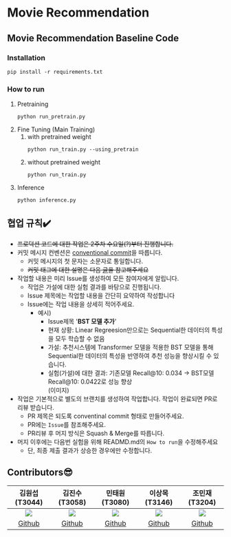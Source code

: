 # Movie Recommendation
## Movie Recommendation Baseline Code

### Installation

```
pip install -r requirements.txt
```

### How to run

1. Pretraining
   ```
   python run_pretrain.py
   ```
2. Fine Tuning (Main Training)
   1. with pretrained weight
      ```
      python run_train.py --using_pretrain
      ```
   2. without pretrained weight
      ```
      python run_train.py
      ```
3. Inference
   ```
   python inference.py
   ```
   
## 협업 규칙✔️
- ~~프로덕션 코드에 대한 작업은 2주차 수요일(?)부터 진행합니다.~~
- 커밋 메시지 컨벤션은 [conventional commit](https://www.conventionalcommits.org/en/v1.0.0/#specification)을 따릅니다.
   - 커밋 메시지의 첫 문자는 소문자로 통일합니다.
   - ~~커밋 태그에 대한 설명은 다음 [글](https://overcome-the-limits.tistory.com/entry/%ED%98%91%EC%97%85-%ED%98%91%EC%97%85%EC%9D%84-%EC%9C%84%ED%95%9C-%EA%B8%B0%EB%B3%B8%EC%A0%81%EC%9D%B8-git-%EC%BB%A4%EB%B0%8B%EC%BB%A8%EB%B2%A4%EC%85%98-%EC%84%A4%EC%A0%95%ED%95%98%EA%B8%B0)을 참고해주세요~~
- 작업할 내용은 미리 Issue를 생성하여 모든 참여자에게 알립니다.
   - 작업은 가설에 대한 실험 결과를 바탕으로 진행됩니다.
   - Issue 제목에는 작업할 내용을 간단히 요약하여 작성합니다
   - Issue에는 작업 내용을 상세히 적어주세요.
      - 예시) 
         - Issue제목 '**BST 모델 추가**'
         - 현재 상황: Linear Regreesion만으로는 Sequential한 데이터의 특성을 모두 학습할 수 없음
         - 가설: 추천시스템에 Transformer 모델을 적용한 BST 모델을 통해 Sequential한 데이터의 특성을 반영하여 추천 성능을 향상시킬 수 있습니다.
         - 실험(가설)에 대한 결과: 기존모델 Recall@10: 0.034 -> BST모델 Recall@10: 0.0422로 성능 향상  
                (이미지)
- 작업은 기본적으로 별도의 브랜치를 생성하여 작업합니다. 작업이 완료되면 PR로 리뷰 받습니다.
   - PR 제목은 되도록 conventinal commit 형태로 만들어주세요.
   - PR에는 `Issue`를 참조해주세요.
   - PR리뷰 후 머지 방식은 Squash & Merge를 따릅니다.
- 머지 이후에는 다음번 실험을 위해 READMD.md의 `How to run`을 수정해주세요
   - 단, 최종 제출 결과가 상승한 경우에만 수정합니다.

## Contributors😎
|김원섭(T3044)|김진수(T3058)|민태원(T3080)|이상목(T3146)|조민재(T3204)|
|:--:|:--:|:--:|:--:|:--:|
|[![](https://avatars.githubusercontent.com/u/83912849?v=4)](https://github.com/whattSUPkim)|[![](https://avatars.githubusercontent.com/u/70852156?v=4)](https://github.com/KimJinSuPKNU)|[![](https://avatars.githubusercontent.com/u/62104797?v=4)](https://github.com/mintaewon)|[![](https://avatars.githubusercontent.com/u/62589993?v=4)](https://github.com/SNMHZ)|[![](https://avatars.githubusercontent.com/u/77037041?v=4)](https://github.com/binyf)|
|[Github](https://github.com/whattSUPkim)|[Github](https://github.com/KimJinSuPKNU)|[Github](https://github.com/mintaewon)|[Github](https://github.com/SNMHZ)|[Github](https://github.com/binyf)|
